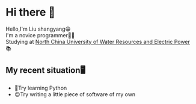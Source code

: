 # Hi there 👋  
  
Hello,I'm Liu shangyang😁  
I'm a novice programmer😶‍🌫️  
Studying at [North China University of Water Resources and Electric Power](https://www.ncwu.edu.cn)📚

## My recent situation🖥️  

- 🔖Try learning Python  
- 😉Try writing a little piece of software of my own  
  